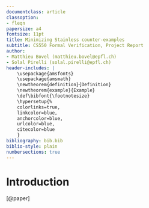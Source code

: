 ```yaml
---
documentclass: article
classoption:
- fleqn
papersize: a4
fontsize: 11pt
title: Minimizing Stainless counter-examples
subtitle: CS550 Formal Verification, Project Report
author:
- Matthieu Bovel (matthieu.bovel@epfl.ch)
- Solal Pirelli (solal.pirelli@epfl.ch)
header-includes: |
    \usepackage{amsfonts}
    \usepackage{amsmath}
    \newtheorem{definition}{Definition}
    \newtheorem{example}{Example}
    \def\bibfont{\footnotesize}
    \hypersetup{%
    colorlinks=true,
    linkcolor=blue,
    anchorcolor=blue,
    urlcolor=blue,
    citecolor=blue
    }
bibliography: bib.bib
biblio-style: plain
numbersections: true
---
```



# Introduction

[@paper]